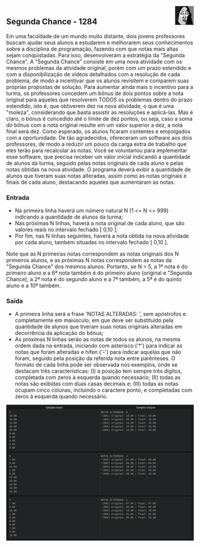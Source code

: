 <img align="right" style="aspect-ratio: 1; object-fit: cover" width="50" src="../../../../assets/images/difficulty-level/03.webp"/>

## Segunda Chance - 1284 
Em uma faculdade de um mundo muito distante, dois jovens professores buscam ajudar seus alunos a estudarem e melhorarem seus conhecimentos sobre a disciplina de programação, fazendo com que notas mais altas sejam conquistadas. Para isso, desenvolveram a estratégia da "Segunda Chance".
A "Segunda Chance" consiste em uma nova atividade com os mesmos problemas da atividade original, porém com um prazo estendido e com a disponibilização de vídeos detalhados com a resolução de cada problema, de modo a incentivar que os alunos revisitem e comparem suas próprias propostas de solução.
Para aumentar ainda mais o incentivo para a turma, os professores concedem um bônus de dois pontos sobre a nota original para aqueles que resolverem TODOS os problemas dentro do prazo estendido, isto é, que obtiverem dez na nova atividade, o que é uma "moleza", considerando que basta assistir as resoluções e aplicá-las. Mas é claro, o bônus é concedido até o limite de dez pontos, ou seja, caso a soma do bônus com a nota original resulte em um valor superior a dez, a nota final será dez.
Como esperado, os alunos ficaram contentes e empolgados com a oportunidade. De tão agradecidos, ofereceram um software aos dois professores, de modo a reduzir um pouco da carga extra de trabalho que eles terão para recalcular as notas.
Você se voluntariou para implementar esse software, que precisa receber um valor inicial indicando a quantidade de alunos da turma, seguido pelas notas originais de cada aluno e pelas notas obtidas na nova atividade. O programa deverá exibir a quantidade de alunos que tiveram suas notas alteradas, assim como as notas originais e finais de cada aluno, destacando aqueles que aumentaram as notas.

### Entrada
- Na primeira linha haverá um número natural N (1 <= N <= 999) indicando a quantidade de alunos da turma;
- Nas próximas N linhas, haverá a nota original de cada aluno, que são valores reais no intervalo fechado [ 0,10 ];
- Por fim, nas N linhas seguintes, haverá a nota obtida na nova atividade por cada aluno, também situadas no intervalo fechado [ 0,10 ].

Note que as N primeiras notas correspondem as notas originais dos N primeiros alunos, e as próximas N notas correspondem as notas da "Segunda Chance" dos mesmos alunos. Portanto, se N = 5, a 1ª nota é do primeiro aluno e a 6ª nota também é do primeiro aluno (original e "Segunda Chance), a 2ª nota é do segundo aluno e a 7ª também, a 5ª é do quinto aluno e a 10ª também.

### Saída
- A primeira linha será a frase 'NOTAS ALTERADAS: <quantidade>', sem apóstrofos e completamente em maiúsculo, em que <quantidade> deve ser substituído pela quantidade de alunos que tiveram suas notas originais alteradas em decorrência da aplicação do bônus;
- As próximas N linhas serão as notas de todos os alunos, na mesma ordem dada na entrada, iniciando com asterisco ('*') para indicar as notas que foram alteradas e hífen ('-') para indicar aquelas que não foram, seguido pela posição da referida nota entre parênteses. O formato de cada linha pode ser observada nos exemplos, onde se destacam três características: (I) a posição tem sempre três dígitos, completada com zeros à esquerda quando necessário; (II) todas as notas são exibidas com duas casas decimais e; (III) todas as notas ocupam cinco colunas, incluindo o caractere ponto, e completadas com zeros à esquerda quando necessário.

<img src="../../../../assets/images/pictures/screenshot.png"/>